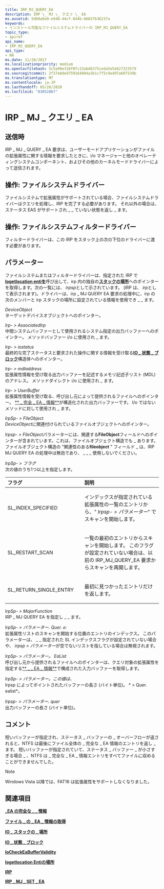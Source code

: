 ```yaml
---
title: IRP_MJ_QUERY_EA
description: IRP \_ MJ \_ クエリ \_ EA
ms.assetid: 5d60a6e9-e940-44cf-844b-86837b36237a
keywords:
- インストール可能なファイルシステムドライバーの IRP_MJ_QUERY_EA
topic_type:
- apiref
api_name:
- IRP_MJ_QUERY_EA
api_type:
- NA
ms.date: 11/28/2017
ms.localizationpriority: medium
ms.openlocfilehash: 5c5a99e318f0fc23abd6375ceda5e5d427323579
ms.sourcegitcommit: 2f37e8de9759164804a3b1c7f5c9e497a607539b
ms.translationtype: MT
ms.contentlocale: ja-JP
ms.lasthandoff: 05/26/2020
ms.locfileid: "83852067"
---
```

# <a name="irp_mj_query_ea"></a>IRP \_ MJ \_ クエリ \_ EA


## <a name="when-sent"></a>送信時


IRP \_ MJ \_ QUERY \_ EA 要求は、ユーザーモードアプリケーションがファイルの拡張属性に関する情報を要求したときに、i/o マネージャーと他のオペレーティングシステムコンポーネント、およびその他のカーネルモードドライバーによって送信されます。

## <a name="operation-file-system-drivers"></a>操作: ファイルシステムドライバー


ファイルシステムで拡張属性がサポートされている場合、ファイルシステムドライバーはクエリを処理し、IRP を完了する必要があります。 それ以外の場合は、ステータス EAS がサポートされ \_ \_ ていない状態を返し \_ ます。

## <a name="operation-file-system-filter-drivers"></a>操作: ファイルシステムフィルタードライバー


フィルタードライバーは、この IRP をスタック上の次の下位のドライバーに渡す必要があります。

## <a name="parameters"></a>パラメーター


ファイルシステムまたはフィルタードライバーは、指定された IRP で[**Iogetlocation entiを**](https://docs.microsoft.com/windows-hardware/drivers/ddi/wdm/nf-wdm-iogetcurrentirpstacklocation)呼び出して、irp 内の独自の[**スタックの場所**](https://docs.microsoft.com/windows-hardware/drivers/ddi/wdm/ns-wdm-_io_stack_location)へのポインターを取得します。次の一覧には、 *irpsp*として示されています。 (IRP は、 *irp*として表示されます)。ドライバーは、irp \_ MJ QUERY EA 要求の処理中に、irp の次のメンバーと irp スタックの場所に設定されている情報を使用でき \_ \_ ます。

<a href="" id="deviceobject"></a>*DeviceObject*  
ターゲットデバイスオブジェクトへのポインター。

<a href="" id="irp--associatedirp-systembuffer"></a>*Irp- &gt; AssociatedIrp*  
中間システムバッファーとして使用されるシステム指定の出力バッファーへのポインター。 メソッドバッファー i/o に使用され \_ ます。

<a href="" id="irp--iostatus"></a>*Irp- &gt; iostatus*  
最終的な完了ステータスと要求された操作に関する情報を受け取る[**IO \_ 状態 \_ ブロック**](https://docs.microsoft.com/windows-hardware/drivers/ddi/wdm/ns-wdm-_io_status_block)構造体へのポインター。

<a href="" id="irp--mdladdress"></a>*Irp- &gt; mdladdress*  
拡張属性情報を受け取る出力バッファーを記述するメモリ記述子リスト (MDL) のアドレス。 メソッドダイレクト i/o に使用され \_ ます。

<a href="" id="irp--userbuffer"></a>*Irp- &gt; UserBuffer*  
拡張属性情報を受け取る、呼び出し元によって提供されるファイルへのポインター。 [** \_ 完全 \_ EA \_ 情報**](https://docs.microsoft.com/windows-hardware/drivers/ddi/wdm/ns-wdm-_file_full_ea_information)が構造化された出力バッファーです。 I/o ではないメソッドに対して使用され \_ ます。

<a href="" id="irpsp--fileobject"></a>*IrpSp- &gt; FileObject*  
*DeviceObject*に関連付けられているファイルオブジェクトへのポインター。

*Irpsp- &gt; FileObject*パラメーターには、関連する**FileObject**フィールドへのポインターが含まれています。これは、ファイルオブジェクト構造でも \_ あります。 ファイルオブジェクト構造の "関連性のある**fileobject** " フィールド \_ は、IRP MJ QUERY EA の処理中は無効であり、 \_ \_ \_ 使用しないでください。

<a href="" id="irpsp--flags"></a>*IrpSp- &gt; フラグ*  
次の値のうち1つ以上を指定します。

<table>
<colgroup>
<col width="50%" />
<col width="50%" />
</colgroup>
<thead>
<tr class="header">
<th align="left">フラグ</th>
<th align="left">説明</th>
</tr>
</thead>
<tbody>
<tr class="odd">
<td align="left"><p>SL_INDEX_SPECIFIED</p></td>
<td align="left"><p>インデックスが指定されている拡張属性の一覧のエントリから、" <em>Irpsp- &gt; パラメーター</em>" でスキャンを開始します。</p></td>
</tr>
<tr class="even">
<td align="left"><p>SL_RESTART_SCAN</p></td>
<td align="left"><p>一覧の最初のエントリからスキャンを開始します。 このフラグが設定されていない場合は、以前の IRP_MJ_QUERY_EA 要求からスキャンを再開します。</p></td>
</tr>
<tr class="odd">
<td align="left"><p>SL_RETURN_SINGLE_ENTRY</p></td>
<td align="left"><p>最初に見つかったエントリだけを返します。</p></td>
</tr>
</tbody>
</table>

 

<a href="" id="irpsp--majorfunction"></a>*IrpSp- &gt; MajorFunction*  
IRP \_ MJ QUERY EA を指定し \_ \_ ます。

<a href="" id="irpsp--parameters-queryea-eaindex"></a>*IrpSp- &gt; パラメーター. Quer. e:*  
拡張属性リストのスキャンを開始する位置のエントリのインデックス。 このパラメーターは、 \_ \_ 指定された SL インデックスフラグが設定されていない場合や、 *irpsp &gt; パラメーター*が空でないリストを指している場合は無視されます。

<a href="" id="irpsp--parameters-queryea-ealist"></a>*IrpSp- &gt; パラメーター。 EaList*  
呼び出し元から提供されるファイルへのポインターは、クエリ対象の拡張属性を指定する[** \_ \_ EA \_ 情報**](https://docs.microsoft.com/windows-hardware/drivers/ddi/ntifs/ns-ntifs-_file_get_ea_information)で構成された入力バッファーを取得します。

<a href="" id="irpsp--parameters-queryea-ealistlength"></a>*IrpSp- &gt; パラメーター。この値は、*  
Irpsp によってポイントされたバッファーの長さ (バイト単位)。 * &gt; Quer. ealist*。

<a href="" id="irpsp--parameters-queryea-length"></a>*Irpsp- &gt; パラメーター. quer*  
出力バッファーの長さ (バイト単位)。

<a name="remarks"></a>コメント
-------

短いバッファーが指定され、ステータス \_ バッファーの \_ オーバーフローが返されると、NTFS は最後にファイル全体の \_ 完全な \_ EA 情報のエントリを返し \_ ます。 短いバッファーが指定されていて、ステータス \_ バッファー \_ が小さすぎる場合 \_ 、NTFS は \_ 完全な \_ EA \_ 情報エントリをすべてファイルに収めることができませんでした。

> [!NOTE]
> Windows Vista 以降では、FAT16 は拡張属性をサポートしなくなりました。

 

## <a name="see-also"></a>関連項目


[**\_EA の完全な \_ \_ 情報**](https://docs.microsoft.com/windows-hardware/drivers/ddi/wdm/ns-wdm-_file_full_ea_information)

[**ファイル \_ の \_ EA \_ 情報の取得**](https://docs.microsoft.com/windows-hardware/drivers/ddi/ntifs/ns-ntifs-_file_get_ea_information)

[**IO \_ スタックの \_ 場所**](https://docs.microsoft.com/windows-hardware/drivers/ddi/wdm/ns-wdm-_io_stack_location)

[**IO \_ 状態 \_ ブロック**](https://docs.microsoft.com/windows-hardware/drivers/ddi/wdm/ns-wdm-_io_status_block)

[**IoCheckEaBufferValidity**](https://docs.microsoft.com/windows-hardware/drivers/ddi/ntifs/nf-ntifs-iocheckeabuffervalidity)

[**Iogetlocation Entiの場所**](https://docs.microsoft.com/windows-hardware/drivers/ddi/wdm/nf-wdm-iogetcurrentirpstacklocation)

[**IRP**](https://docs.microsoft.com/windows-hardware/drivers/ddi/wdm/ns-wdm-_irp)

[**IRP \_ MJ \_ SET \_ EA**](irp-mj-set-ea.md)

 

 







